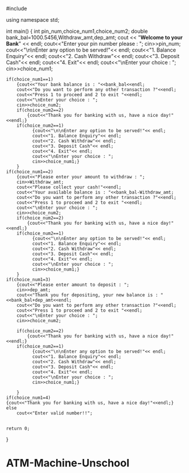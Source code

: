 #include <iostream>

using namespace std;

int main()
{
    int pin_num,choice_num1,choice_num2;
    double bank_bal=1000.5456,Withdraw_amt,dep_amt;
    cout << "******Welcome to your Bank******" << endl;
    cout<<"Enter your pin number please : ";
    cin>>pin_num;
    cout<<"\n\nEnter any option to be served!"<< endl;
    cout<<"1. Balance Enquiry"<< endl;
    cout<<"2. Cash Withdraw"<< endl;
    cout<<"3. Deposit Cash"<< endl;
    cout<<"4. Exit"<< endl;
    cout<<"\nEnter your choice : ";
    cin>>choice_num1;

    if(choice_num1==1)
        {cout<<"Your bank balance is : "<<bank_bal<<endl;
        cout<<"Do you want to perform any other transaction ?"<<endl;
        cout<<"Press 1 to proceed and 2 to exit "<<endl;
        cout<<"\nEnter your choice : ";
        cin>>choice_num2;
        if(choice_num2==2)
            {cout<<"Thank you for banking with us, have a nice day!"<<endl;}
        if(choice_num2==1)
              {cout<<"\n\nEnter any option to be served!"<< endl;
              cout<<"1. Balance Enquiry"<< endl;
              cout<<"2. Cash Withdraw"<< endl;
              cout<<"3. Deposit Cash"<< endl;
              cout<<"4. Exit"<< endl;
              cout<<"\nEnter your choice : ";
              cin>>choice_num1;}
        }
    if(choice_num1==2)
        {cout<<"Please enter your amount to withdraw : ";
        cin>>Withdraw_amt;
        cout<<"Please collect your cash!"<<endl;
        cout<<"Your available balance is : "<<bank_bal-Withdraw_amt;
        cout<<"Do you want to perform any other transaction ?"<<endl;
        cout<<"Press 1 to proceed and 2 to exit "<<endl;
        cout<<"\nEnter your choice : ";
        cin>>choice_num2;
        if(choice_num2==2)
            {cout<<"Thank you for banking with us, have a nice day!"<<endl;}
        if(choice_num2==1)
              {cout<<"\n\nEnter any option to be served!"<< endl;
              cout<<"1. Balance Enquiry"<< endl;
              cout<<"2. Cash Withdraw"<< endl;
              cout<<"3. Deposit Cash"<< endl;
              cout<<"4. Exit"<< endl;
              cout<<"\nEnter your choice : ";
              cin>>choice_num1;}
        }
    if(choice_num1=3)
        {cout<<"Please enter amount to deposit : ";
        cin>>dep_amt;
        cout<<"Thank you for depositing, your new balance is : "<<bank_bal+dep_amt<<endl;
        cout<<"Do you want to perform any other transaction ?"<<endl;
        cout<<"Press 1 to proceed and 2 to exit "<<endl;
        cout<<"\nEnter your choice : ";
        cin>>choice_num2;

        if(choice_num2==2)
            {cout<<"Thank you for banking with us, have a nice day!"<<endl;}
        if(choice_num2==1)
              {cout<<"\n\nEnter any option to be served!"<< endl;
              cout<<"1. Balance Enquiry"<< endl;
              cout<<"2. Cash Withdraw"<< endl;
              cout<<"3. Deposit Cash"<< endl;
              cout<<"4. Exit"<< endl;
              cout<<"\nEnter your choice : ";
              cin>>choice_num1;}

        }
    if(choice_num1=4)
    {cout<<"Thank you for banking with us, have a nice day!"<<endl;}
    else
        cout<<"Enter valid number!!";


    return 0;
}
# ATM-Machine-Unschool

